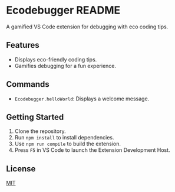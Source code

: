 # Ecodebugger README




A gamified VS Code extension for debugging with eco coding tips.

## Features
- Displays eco-friendly coding tips.
- Gamifies debugging for a fun experience.

## Commands
- `Ecodebugger.helloWorld`: Displays a welcome message.

## Getting Started
1. Clone the repository.
2. Run `npm install` to install dependencies.
3. Use `npm run compile` to build the extension.
4. Press `F5` in VS Code to launch the Extension Development Host.

## License
[MIT](LICENSE)
